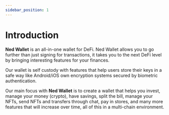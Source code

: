 ```yaml
---
sidebar_position: 1
---
```


# Introduction

**Ned Wallet** is an all-in-one wallet for DeFi. Ned Wallet allows you to go
further than just signing for transactions, it takes you to the next DeFi level
by bringing interesting features for your finances.

Our wallet is self custody with features that help users store their keys in a
safe way like Android/iOS own encryption systems secured by biometric
authentication.

Our main focus with **Ned Wallet** is to create a wallet that helps you invest,
manage your money (crypto), have savings, split the bill, manage your NFTs, send
NFTs and transfers through chat, pay in stores, and many more features that will
increase over time, all of this in a multi-chain environment.
